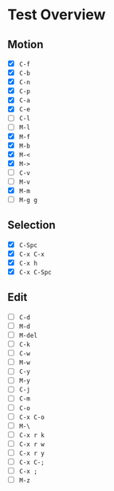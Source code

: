 # Test Overview

## Motion

- [x] `C-f`
- [x] `C-b`
- [x] `C-n`
- [x] `C-p`
- [x] `C-a`
- [x] `C-e`
- [ ] `C-l`
- [ ] `M-l`
- [x] `M-f`
- [x] `M-b`
- [x] `M-<`
- [x] `M->`
- [ ] `C-v`
- [ ] `M-v`
- [x] `M-m`
- [ ] `M-g g`

## Selection

- [x] `C-Spc`
- [x] `C-x C-x`
- [x] `C-x h`
- [x] `C-x C-Spc`

## Edit

- [ ] `C-d`
- [ ] `M-d`
- [ ] `M-del`
- [ ] `C-k`
- [ ] `C-w`
- [ ] `M-w`
- [ ] `C-y`
- [ ] `M-y`
- [ ] `C-j`
- [ ] `C-m`
- [ ] `C-o`
- [ ] `C-x C-o`
- [ ] `M-\`
- [ ] `C-x r k`
- [ ] `C-x r w`
- [ ] `C-x r y`
- [ ] `C-x C-;`
- [ ] `C-x ;`
- [ ] `M-z`
